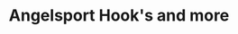 ---
title: "Angelsport Hook's and more"
url: /brandenburg-an-der-havel/angelsport-hooks-and-more/
shop: Angeln
---